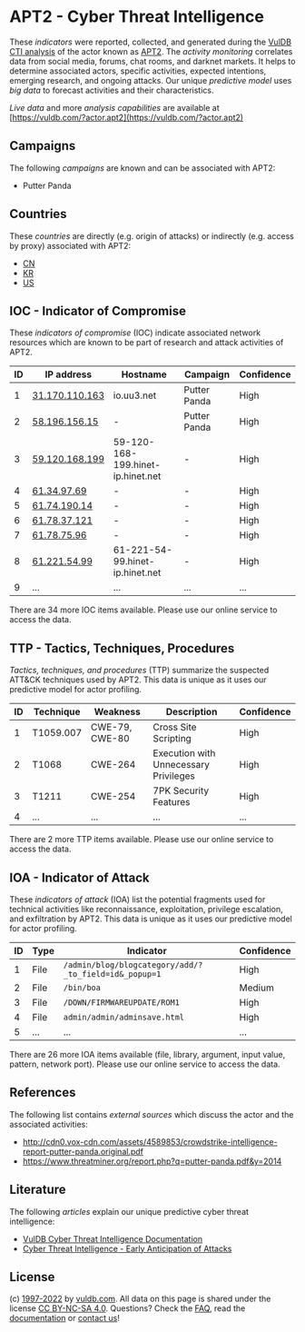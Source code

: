 # APT2 - Cyber Threat Intelligence

These _indicators_ were reported, collected, and generated during the [VulDB CTI analysis](https://vuldb.com/?kb.cti) of the actor known as [APT2](https://vuldb.com/?actor.apt2). The _activity monitoring_ correlates data from social media, forums, chat rooms, and darknet markets. It helps to determine associated actors, specific activities, expected intentions, emerging research, and ongoing attacks. Our unique _predictive model_ uses _big data_ to forecast activities and their characteristics.

_Live data_ and more _analysis capabilities_ are available at [https://vuldb.com/?actor.apt2](https://vuldb.com/?actor.apt2)

## Campaigns

The following _campaigns_ are known and can be associated with APT2:

* Putter Panda

## Countries

These _countries_ are directly (e.g. origin of attacks) or indirectly (e.g. access by proxy) associated with APT2:

* [CN](https://vuldb.com/?country.cn)
* [KR](https://vuldb.com/?country.kr)
* [US](https://vuldb.com/?country.us)

## IOC - Indicator of Compromise

These _indicators of compromise_ (IOC) indicate associated network resources which are known to be part of research and attack activities of APT2.

ID | IP address | Hostname | Campaign | Confidence
-- | ---------- | -------- | -------- | ----------
1 | [31.170.110.163](https://vuldb.com/?ip.31.170.110.163) | io.uu3.net | Putter Panda | High
2 | [58.196.156.15](https://vuldb.com/?ip.58.196.156.15) | - | Putter Panda | High
3 | [59.120.168.199](https://vuldb.com/?ip.59.120.168.199) | 59-120-168-199.hinet-ip.hinet.net | - | High
4 | [61.34.97.69](https://vuldb.com/?ip.61.34.97.69) | - | - | High
5 | [61.74.190.14](https://vuldb.com/?ip.61.74.190.14) | - | - | High
6 | [61.78.37.121](https://vuldb.com/?ip.61.78.37.121) | - | - | High
7 | [61.78.75.96](https://vuldb.com/?ip.61.78.75.96) | - | - | High
8 | [61.221.54.99](https://vuldb.com/?ip.61.221.54.99) | 61-221-54-99.hinet-ip.hinet.net | - | High
9 | ... | ... | ... | ...

There are 34 more IOC items available. Please use our online service to access the data.

## TTP - Tactics, Techniques, Procedures

_Tactics, techniques, and procedures_ (TTP) summarize the suspected ATT&CK techniques used by APT2. This data is unique as it uses our predictive model for actor profiling.

ID | Technique | Weakness | Description | Confidence
-- | --------- | -------- | ----------- | ----------
1 | T1059.007 | CWE-79, CWE-80 | Cross Site Scripting | High
2 | T1068 | CWE-264 | Execution with Unnecessary Privileges | High
3 | T1211 | CWE-254 | 7PK Security Features | High
4 | ... | ... | ... | ...

There are 2 more TTP items available. Please use our online service to access the data.

## IOA - Indicator of Attack

These _indicators of attack_ (IOA) list the potential fragments used for technical activities like reconnaissance, exploitation, privilege escalation, and exfiltration by APT2. This data is unique as it uses our predictive model for actor profiling.

ID | Type | Indicator | Confidence
-- | ---- | --------- | ----------
1 | File | `/admin/blog/blogcategory/add/?_to_field=id&_popup=1` | High
2 | File | `/bin/boa` | Medium
3 | File | `/DOWN/FIRMWAREUPDATE/ROM1` | High
4 | File | `admin/admin/adminsave.html` | High
5 | ... | ... | ...

There are 26 more IOA items available (file, library, argument, input value, pattern, network port). Please use our online service to access the data.

## References

The following list contains _external sources_ which discuss the actor and the associated activities:

* http://cdn0.vox-cdn.com/assets/4589853/crowdstrike-intelligence-report-putter-panda.original.pdf
* https://www.threatminer.org/report.php?q=putter-panda.pdf&y=2014

## Literature

The following _articles_ explain our unique predictive cyber threat intelligence:

* [VulDB Cyber Threat Intelligence Documentation](https://vuldb.com/?kb.cti)
* [Cyber Threat Intelligence - Early Anticipation of Attacks](https://www.scip.ch/en/?labs.20201022)

## License

(c) [1997-2022](https://vuldb.com/?kb.changelog) by [vuldb.com](https://vuldb.com/?kb.about). All data on this page is shared under the license [CC BY-NC-SA 4.0](https://creativecommons.org/licenses/by-nc-sa/4.0/). Questions? Check the [FAQ](https://vuldb.com/?kb.faq), read the [documentation](https://vuldb.com/?kb) or [contact us](https://vuldb.com/?contact)!
